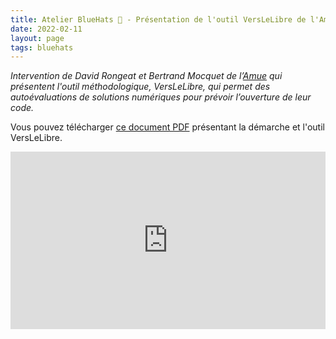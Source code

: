 ```yaml
---
title: Atelier BlueHats 🧢 - Présentation de l'outil VersLeLibre de l'Amue
date: 2022-02-11
layout: page
tags: bluehats
---
```


*Intervention de David Rongeat et Bertrand Mocquet de l’[Amue](https://www.amue.fr) qui présentent l'outil méthodologique, VersLeLibre, qui permet des autoévaluations de solutions numériques pour prévoir l’ouverture de leur code.*

Vous pouvez télécharger [ce document PDF](https://data.amue.fr/ressources/VersLeLibre_UnOutilDAideALaDecisionAAllerVersLeLibre_VersionFinale_V2-CCBYSA.pdf) présentant la démarche et l'outil VersLeLibre.

<div style="position:relative;padding-bottom:56.25%;height:0;overflow:hidden;"> <iframe style="width:100%;height:100%;position:absolute;left:0px;top:0px;overflow:hidden" frameborder="0" type="text/html" src="https://www.dailymotion.com/embed/video/x87trkr" width="100%" height="100%" allowfullscreen > </iframe> </div>
